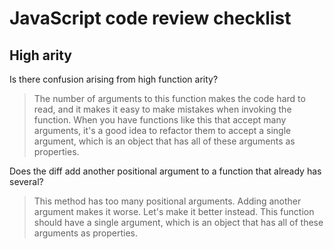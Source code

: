 # JavaScript code review checklist

## High arity

Is there confusion arising from high function arity?

> The number of arguments to this function makes the code hard to read, and it makes
  it easy to make mistakes when invoking the function. When you have functions like
  this that accept many arguments, it's a good idea to refactor them to accept a single
  argument, which is an object that has all of these arguments as properties.

Does the diff add another positional argument to a function that already has several?

> This method has too many positional arguments. Adding another argument makes it worse.
  Let's make it better instead. This function should have a single argument, which is
  an object that has all of these arguments as properties.
